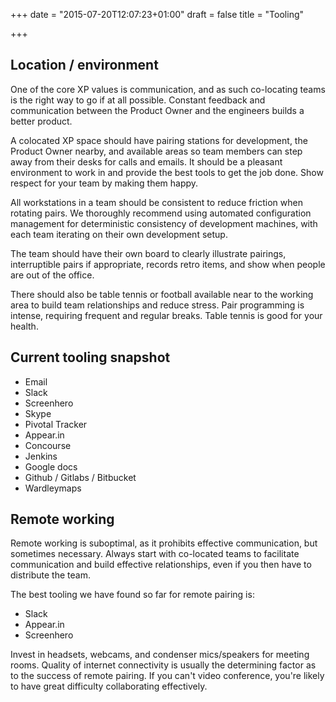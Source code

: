 +++
date = "2015-07-20T12:07:23+01:00"
draft = false
title = "Tooling"

+++

## Location / environment

One of the core XP values is communication, and as such co-locating teams is the right way to go if at all possible. Constant feedback and communication between the Product Owner and the engineers builds a better product.

A colocated XP space should have pairing stations for development, the Product Owner nearby, and available areas so team members can step away from their desks for calls and emails. It should be a pleasant environment to work in and provide the best tools to get the job done. Show respect for your team by making them happy.

<insert canopy labs photo here>

All workstations in a team should be consistent to reduce friction when rotating pairs. We thoroughly recommend using automated configuration management for deterministic consistency of development machines, with each team iterating on their own development setup.

<insert workstations photo here>

The team should have their own board to clearly illustrate pairings, interruptible pairs if appropriate, records retro items, and show when people are out of the office.

<insert team board here>

There should also be table tennis or football available near to the working area to build team relationships and reduce stress. Pair programming is intense, requiring frequent and regular breaks. Table tennis is good for your health.

## Current tooling snapshot

- Email
- Slack
- Screenhero
- Skype
- Pivotal Tracker
- Appear.in
- Concourse
- Jenkins
- Google docs
- Github / Gitlabs / Bitbucket
- Wardleymaps

## Remote working

Remote working is suboptimal, as it prohibits effective communication, but sometimes necessary. Always start with co-located teams to facilitate communication and build effective relationships, even if you then have to distribute the team.

The best tooling we have found so far for remote pairing is:

- Slack
- Appear.in
- Screenhero

Invest in headsets, webcams, and condenser mics/speakers for meeting rooms. Quality of internet connectivity is usually the determining factor as to the success of remote pairing. If you can't video conference, you're likely to have great difficulty collaborating effectively.
